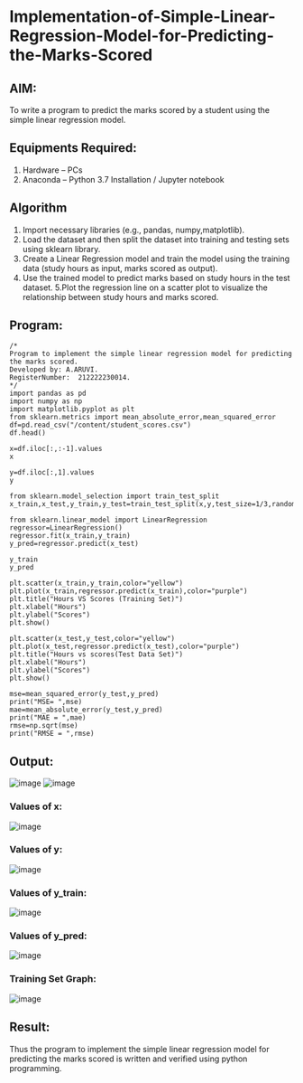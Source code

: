 # Implementation-of-Simple-Linear-Regression-Model-for-Predicting-the-Marks-Scored

## AIM:
To write a program to predict the marks scored by a student using the simple linear regression model.

## Equipments Required:
1. Hardware – PCs
2. Anaconda – Python 3.7 Installation / Jupyter notebook

## Algorithm
1. Import necessary libraries (e.g., pandas, numpy,matplotlib).
2. Load the dataset and then split the dataset into training and testing sets using sklearn library.
3. Create a Linear Regression model and train the model using the training data (study hours as input, marks scored as output).
4. Use the trained model to predict marks based on study hours in the test dataset.
5.Plot the regression line on a scatter plot to visualize the relationship between study hours and marks scored. 

## Program:
```
/*
Program to implement the simple linear regression model for predicting the marks scored.
Developed by: A.ARUVI.
RegisterNumber:  212222230014.
*/
import pandas as pd
import numpy as np
import matplotlib.pyplot as plt
from sklearn.metrics import mean_absolute_error,mean_squared_error
df=pd.read_csv("/content/student_scores.csv")
df.head()

x=df.iloc[:,:-1].values
x

y=df.iloc[:,1].values
y

from sklearn.model_selection import train_test_split
x_train,x_test,y_train,y_test=train_test_split(x,y,test_size=1/3,random_state=0)

from sklearn.linear_model import LinearRegression
regressor=LinearRegression()
regressor.fit(x_train,y_train)
y_pred=regressor.predict(x_test)

y_train
y_pred

plt.scatter(x_train,y_train,color="yellow")
plt.plot(x_train,regressor.predict(x_train),color="purple")
plt.title("Hours VS Scores (Training Set)")
plt.xlabel("Hours")
plt.ylabel("Scores")
plt.show()

plt.scatter(x_test,y_test,color="yellow")
plt.plot(x_test,regressor.predict(x_test),color="purple")
plt.title("Hours vs scores(Test Data Set)")
plt.xlabel("Hours")
plt.ylabel("Scores")
plt.show()

mse=mean_squared_error(y_test,y_pred)
print("MSE= ",mse)
mae=mean_absolute_error(y_test,y_pred)
print("MAE = ",mae)
rmse=np.sqrt(mse)
print("RMSE = ",rmse)
```

## Output:
![image](https://github.com/Anandanaruvi/Implementation-of-Simple-Linear-Regression-Model-for-Predicting-the-Marks-Scored/assets/120443233/742a3fe1-9919-42c0-963e-da801be3f267)
![image](https://github.com/Anandanaruvi/Implementation-of-Simple-Linear-Regression-Model-for-Predicting-the-Marks-Scored/assets/120443233/926ed654-dd74-434a-9ded-746b0d2e4b46)
### Values of x:
![image](https://github.com/Anandanaruvi/Implementation-of-Simple-Linear-Regression-Model-for-Predicting-the-Marks-Scored/assets/120443233/b7d93d93-9478-40d5-8898-69ba7e9d3e1f)
### Values of y:
![image](https://github.com/Anandanaruvi/Implementation-of-Simple-Linear-Regression-Model-for-Predicting-the-Marks-Scored/assets/120443233/25902326-3c53-45cd-aeb3-a1dcb8aef9ee)
### Values of y_train:
![image](https://github.com/Anandanaruvi/Implementation-of-Simple-Linear-Regression-Model-for-Predicting-the-Marks-Scored/assets/120443233/bb838b72-5de7-49df-9ae5-8e16eda68328)
### Values of y_pred:
![image](https://github.com/Anandanaruvi/Implementation-of-Simple-Linear-Regression-Model-for-Predicting-the-Marks-Scored/assets/120443233/ee34961f-54c1-4eb0-a4a5-e19c9a0764d7)
### Training Set Graph:
![image](https://github.com/Anandanaruvi/Implementation-of-Simple-Linear-Regression-Model-for-Predicting-the-Marks-Scored/assets/120443233/10f4ba60-bb82-4b20-ae97-0b12a4015b10)

## Result:

Thus the program to implement the simple linear regression model for predicting the marks scored is written and verified using python programming.

